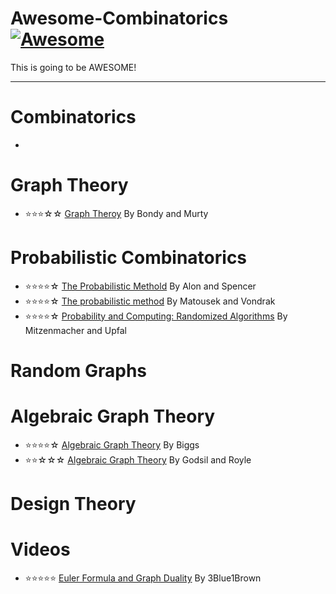 # Awesome-Combinatorics [![Awesome](https://cdn.rawgit.com/sindresorhus/awesome/d7305f38d29fed78fa85652e3a63e154dd8e8829/media/badge.svg)](https://github.com/sindresorhus/awesome)

This is going to be AWESOME!

------------

# Combinatorics

- 

# Graph Theory

- ⭐⭐⭐☆☆ [Graph Theroy](https://www.amazon.com/Graph-Theory-Graduate-Texts-Mathematics/dp/1849966907) By Bondy and Murty

# Probabilistic Combinatorics

- ⭐⭐⭐⭐☆ [The Probabilistic Methold](https://www.amazon.com/Probabilistic-Method-Noga-Alon/dp/0470170204) By Alon and Spencer
- ⭐⭐⭐⭐☆ [The probabilistic method](https://kam.mff.cuni.cz/~matousek/prob-ln-2pp.ps.gz) By Matousek and Vondrak
- ⭐⭐⭐⭐☆ [Probability and Computing: Randomized Algorithms](https://www.amazon.com/Probability-Computing-Randomized-Algorithms-Probabilistic/dp/0521835402) By Mitzenmacher and Upfal

# Random Graphs



# Algebraic Graph Theory

- ⭐⭐⭐⭐☆ [Algebraic Graph Theory](https://www.amazon.com/Algebraic-Theory-Cambridge-Mathematical-Library/dp/0521458978) By Biggs
- ⭐⭐☆☆☆ [Algebraic Graph Theory](https://www.amazon.com/Algebraic-Graph-Theory-Graduate-Mathematics/dp/0387952209) By Godsil and Royle

# Design Theory

# Videos

- ⭐⭐⭐⭐⭐ [Euler Formula and Graph Duality](https://www.youtube.com/watch?v=-9OUyo8NFZg) By 3Blue1Brown


